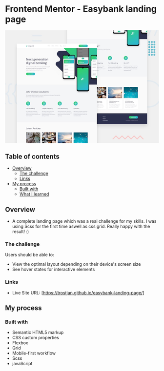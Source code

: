 # Frontend Mentor - Easybank landing page

![Design preview for the Easybank landing page](./design/desktop-preview.jpg)

## Table of contents

- [Overview](#overview)
  - [The challenge](#the-challenge)
  - [Links](#links)
- [My process](#my-process)
  - [Built with](#built-with)
  - [What I learned](#what-i-learned)

## Overview

- A complete landing page which was a real challenge for my skills. I was using Scss for the first time aswell as
  css grid. Really happy with the result! :)

### The challenge

Users should be able to:

- View the optimal layout depending on their device's screen size
- See hover states for interactive elements

### Links

- Live Site URL: [https://trostjan.github.io/easybank-landing-page/]

## My process

### Built with

- Semantic HTML5 markup
- CSS custom properties
- Flexbox
- Grid
- Mobile-first workflow
- Scss
- javaScript


